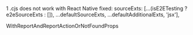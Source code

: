 1 .cjs does not work with React Native
  fixed: sourceExts: [...(isE2ETesting ? e2eSourceExts : []), ...defaultSourceExts, ...defaultAdditionalExts, 'jsx'],


WithReportAndReportActionOrNotFoundProps
